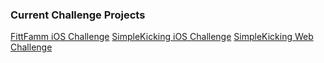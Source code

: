 ### Current Challenge Projects
[FittFamm iOS Challenge](iOS/FittFamm/Challenge_Contract_1.md)
[SimpleKicking iOS Challenge](iOS/SimpleKicking/Challenge_Contract_1.md)
[SimpleKicking Web Challenge](Web/SimpleKicking/Challenge_Contract_1.md)
